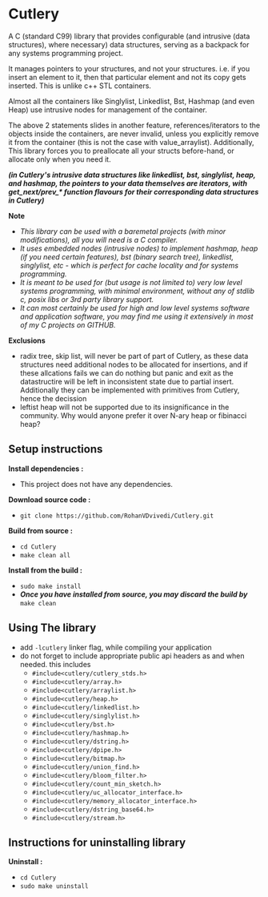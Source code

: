 # Cutlery
A C (standard C99) library that provides configurable (and intrusive (data structures), where necessary) data structures, serving as a backpack for any systems programming project.

It manages pointers to your structures, and not your structures. i.e. if you insert an element to it, then that particular element and not its copy gets inserted. This is unlike c++ STL containers.

Almost all the containers like Singlylist, Linkedlist, Bst, Hashmap (and even Heap) use intrusive nodes for management of the container.

The above 2 statements slides in another feature, references/iterators to the objects inside the containers, are never invalid, unless you explicitly remove it from the container (this is not the case with value_arraylist). Additionally, This library forces you to preallocate all your structs before-hand, or allocate only when you need it.

***(in Cutlery's intrusive data structures like linkedlist, bst, singlylist, heap, and hashmap, the pointers to your data themselves are iterators, with get_next/prev_\* function flavours for their corresponding data structures in Cutlery)***

**Note**
 * *This library can be used with a baremetal projects (with minor modifications), all you will need is a C compiler.*
 * *It uses embedded nodes (intrusive nodes) to implement hashmap, heap (if you need certain features), bst (binary search tree), linkedlist, singlylist, etc - which is perfect for cache locality and for systems programming.*
 * *It is meant to be used for (but usage is not limited to) very low level systems programming, with minimal environment, without any of stdlib c, posix libs or 3rd party library support.*
 * *It can most certainly be used for high and low level systems software and application software, you may find me using it extensively in most of my C projects on GITHUB.*

**Exclusions**
 * radix tree, skip list, will never be part of part of Cutlery, as these data structures need additional nodes to be allocated for insertions, and if these allcations fails we can do nothing but panic and exit as the datastructire will be left in inconsistent state due to partial insert. Additionally they can be implemented with primitives from Cutlery, hence the decission
 * leftist heap will not be supported due to its insignificance in the community. Why would anyone prefer it over N-ary heap or fibinacci heap?

## Setup instructions
**Install dependencies :**
 * This project does not have any dependencies.

**Download source code :**
 * `git clone https://github.com/RohanVDvivedi/Cutlery.git`

**Build from source :**
 * `cd Cutlery`
 * `make clean all`

**Install from the build :**
 * `sudo make install`
 * ***Once you have installed from source, you may discard the build by*** `make clean`

## Using The library
 * add `-lcutlery` linker flag, while compiling your application
 * do not forget to include appropriate public api headers as and when needed. this includes
   * `#include<cutlery/cutlery_stds.h>`
   * `#include<cutlery/array.h>`
   * `#include<cutlery/arraylist.h>`
   * `#include<cutlery/heap.h>`
   * `#include<cutlery/linkedlist.h>`
   * `#include<cutlery/singlylist.h>`
   * `#include<cutlery/bst.h>`
   * `#include<cutlery/hashmap.h>`
   * `#include<cutlery/dstring.h>`
   * `#include<cutlery/dpipe.h>`
   * `#include<cutlery/bitmap.h>`
   * `#include<cutlery/union_find.h>`
   * `#include<cutlery/bloom_filter.h>`
   * `#include<cutlery/count_min_sketch.h>`
   * `#include<cutlery/uc_allocator_interface.h>`
   * `#include<cutlery/memory_allocator_interface.h>`
   * `#include<cutlery/dstring_base64.h>`
   * `#include<cutlery/stream.h>`

## Instructions for uninstalling library

**Uninstall :**
 * `cd Cutlery`
 * `sudo make uninstall`
